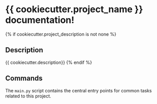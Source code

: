 # {{ cookiecutter.project_name }} documentation!
{% if cookiecutter.project_description is not none %}
## Description

{{ cookiecutter.description}}
{% endif %}
## Commands

The `main.py` script contains the central entry points for common tasks related to this project.
